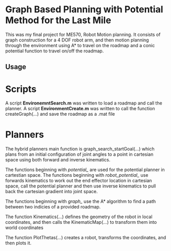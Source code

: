 # Graph Based Planning with Potential Method for the Last Mile
This was my final project for ME570, Robot Motion planning. It consists of graph construction for a 4 DOF robot arm, and then motion planning through the environment using A* to travel on the roadmap and a conic potential function to travel on/off the roadmap.

## Usage
# Scripts
A script **EnvironemntSearch.m** was written to load a roadmap and call the planner.
A script **EnvironmentCreate.m** was written to call the function createGraph(...) and save the roadmap as a .mat file

# Planners
The hybrid planners main function is graph_search_startGoal(...) which plans from an initial configuration of joint angles to a point in cartesian space using both forward and inverse kinematics.

The functions beginning with *potential_* are used for the potential planner in cartestian space. The functions beginning with *robot_potential_* use forwards kinematics to work out the end effector location in cartesian space, call the potential planner and then use inverse kinematics to pull back the cartesian gradient into joint space.

The functions beginning with *graph_* use the A* algorithm to find a path between two indicies of a provided roadmap.

The function Kinematics(...) defines the geometry of the robot in local coordinates, and then calls the KinematicMap(...) to transform them into world coordinates

The function PlotThetas(...) creates a robot, transforms the coordinates, and then plots it.
